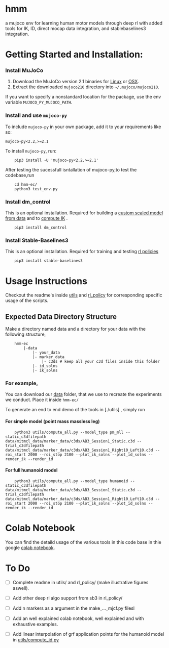 # hmm
a mujoco env for learning human motor models through deep rl with added tools for IK, ID, direct mocap data integration, and stablebaselines3 integration.

# Getting Started and Installation:
 
### Install MuJoCo

1. Download the MuJoCo version 2.1 binaries for [Linux](https://mujoco.org/download/mujoco210-linux-x86_64.tar.gz) or
   [OSX](https://mujoco.org/download/mujoco210-macos-x86_64.tar.gz).
2. Extract the downloaded `mujoco210` directory into `~/.mujoco/mujoco210`.

If you want to specify a nonstandard location for the package,
use the env variable `MUJOCO_PY_MUJOCO_PATH`.

### Install and use `mujoco-py`

To include `mujoco-py` in your own package, add it to your requirements like so:
```
mujoco-py<2.2,>=2.1
```
To install `mujoco-py`, run:

        pip3 install -U 'mujoco-py<2.2,>=2.1'


After testing the sucessfull isntallation of mujoco-py,to test the codebase,run

        cd hmm-ec/
        python3 test_env.py

### Install dm_control

This is an optional installation. Required for building a [custom scaled model from data](./utils/make_humanoid_mjcf.py)  and to [compute IK](./utils/compute_ik.py) .
        
        pip3 install dm_control

### Install Stable-Baselines3

This is an optional installation. Required for training and testing [rl policies](./rl_policy/train.py)
        
        pip3 install stable-baselines3


# Usage Instructions

Checkout the readme's inside [utils](./utils) and [rl_policy](./rl_policy) for corresponding specific usage of the scripts.


## Expected Data Directory Structure

Make a directory named data and a directory for your data with the following structure,

        hmm-ec
            |-data 
                |- your_data
                |- marker_data
                    |- c3ds # keep all your c3d files inside this folder
                |- id_solns
                |- ik_solns


### For example,
You can download our [data](https://drive.google.com/drive/folders/1zU2zTHr110v3TbVdbKXGiXlRRw0raZVT)  folder, that we use to recreate the experiments we conduct. Place it inside `hmm-ec/` 

To generate an end to end demo of the tools in [./utils] , simply run

#### For simple model (point mass massless leg)

        python3 utils/compute_all.py --model_type pm_mll --static_c3dfilepath data/mitmcl_data/marker_data/c3ds/AB3_Session1_Static.c3d --trial_c3dfilepath data/mitmcl_data/marker_data/c3ds/AB3_Session1_Right10_Left10.c3d --roi_start 2000 --roi_stop 2100 --plot_ik_solns --plot_id_solns --render_ik --render_id

#### For full humanoid model

        python3 utils/compute_all.py --model_type humanoid --static_c3dfilepath data/mitmcl_data/marker_data/c3ds/AB3_Session1_Static.c3d --trial_c3dfilepath data/mitmcl_data/marker_data/c3ds/AB3_Session1_Right10_Left10.c3d --roi_start 2000 --roi_stop 2100 --plot_ik_solns --plot_id_solns --render_ik --render_id

# Colab Notebook

You can find the detaild usage of the various tools in this code base in thie google [colab notebook](https://colab.research.google.com/drive/1C0Oatm7bamBYBOxtQU2C1DOgUbSjWFyk?usp=sharing).

# To Do

- [ ] Complete readme in utils/ and rl_policy/ (make illustrative figures aswell).
- [ ] Add other deep rl algo support from sb3 in rl_policy/
- [ ] Add n markers as a argument in the make_..._mjcf.py filesl
- [ ] Add an well explained colab notebook, well explained and with exhaustive examples.
- [ ] Add linear interpolation of grf application points for the humanoid model in [utils/compute_id.py](./utils/compute_id.py) 

